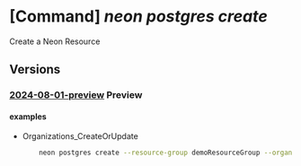 # [Command] _neon postgres create_

Create a Neon Resource

## Versions

### [2024-08-01-preview](/Resources/mgmt-plane/L3N1YnNjcmlwdGlvbnMve30vcmVzb3VyY2Vncm91cHMve30vcHJvdmlkZXJzL25lb24ucG9zdGdyZXMvb3JnYW5pemF0aW9ucy97fQ==/2024-08-01-preview.xml) **Preview**

<!-- mgmt-plane /subscriptions/{}/resourcegroups/{}/providers/neon.postgres/organizations/{} 2024-08-01-preview -->

#### examples

- Organizations_CreateOrUpdate
    ```bash
        neon postgres create --resource-group demoResourceGroup --organization-name DemoOrg --marketplace-details "{subscription-id:ae37d5a8-dff3-49a3-bfcd-139a4f7db98x,subscription-status:Active,offer-details:{publisher-id:microsoft,offer-id:standard-postgres,plan-id:basic-plan,plan-name:Basic,term-unit:year,term-id:12345}}" --user-details "{first-name:John,last-name:Doe,email-address:johndoe@example.com,upn:johndoe,phone-number:+1234567890}" --company-details "{company-name:DemoCompany,country:USA,office-address:1234 Azure Ave,business-phone:+9876543210,domain:democompany.com,number-of-employees:500}" --partner-organization-properties "{organization-id:org12345,organization-name:PartnerOrg,single-sign-on-properties:{single-sign-on-state:Active,enterprise-app-id:app12345,single-sign-on-url:https://sso.partnerorg.com,aad-domains:[partnerorg.com]}}" --tags "{environment:production}" --location eastus
    ```
